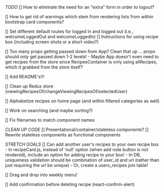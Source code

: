 *TODO*
[] How to eliminate the need for an "extra" form in order to logout?

[] How to get rid of warnings which stem from rendering lists from within bootstrap card components?

[] Set different default routes for logged in and logged out (i.e., welcomeLoggedOut and welcomeLoggedIn)
    [] Instructions for using recipe box (including screen shots or a short video?)

[] Too many props getting passed down from App? Clean that up ... props should only get passed down 1-2 levels!
    - Maybe App doesn't even need to get recipes from the store since RecipesContainer is only using allRecipes, which it grabbed from the store itself?
    
[] Add README's!!!

[] Clean up Redux store (viewingRecipesOf/changeViewingRecipesOf/selectedUser)

[] Alphabetize recipes on home page (and within filtered categories as well)

[] Work on searching (and maybe sorting?)

[] Fix filenames to match component names

*CLEAN UP CODE*
[] Presentational/container/stateless components?
[] Rewrite stateless components as functional components

*STRETCH GOALS*
[] Can add another user's recipes to your own recipe box
    - In recipeCard.js, instead of 'null' option (when add note button is not rendered), include an option for adding recipe to your box!
    - In DB, uniqueness validation should be combination of user_id and url (rather than just requiring the url be unique)
    - Or, create a users_recipes join table!

[] Drag and drop into weekly menu!

[] Add confirmation before deleting recipe (react-confirm-alert)

